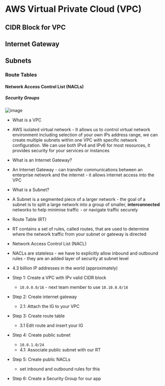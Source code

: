 # AWS Virtual Private Cloud (VPC)
## CIDR Block for VPC
## Internet Gateway
## Subnets
### Route Tables
#### Network Access Control List (NACLs)
##### Security Groups

![image](https://user-images.githubusercontent.com/88166874/132207816-f0b0c4c3-150a-4a52-a5c7-631592bba387.png)

- What is a VPC
- AWS isolated virtual network - It allows us to control virtual network environment including selection of your own IPs address range, we can create multiple subnets within one VPC with specific network configuration. We can use both IPv4 and IPv6 for most resources, it provides security for your services or instances  

- What is an Internet Gateway?
- An Internet Gateway - can transfer communications between an enterprise network and the internet - it allows internet access into the VPC  

- What is a Subnet?
- A Subnet is a segmented piece of a larger network - the goal of a subnet is to split a large network into a group of smaller, **interconnected** networks to help minimise traffic - or navigate traffic securely  

- Route Table (RT)
- RT contains a set of rules, called routes, that are used to determine where the network traffic from your subnet or gateway is directed  

- Network Access Control List (NACL)
- NACLs are stateless - we have to explicitly allow inbound and outbound rules - they are an added layer of security at subnet level  

- 4.3 billion IP addresses in the world (approximately)
- Step 1: Create a VPC with IPv valid CIDR block
  - `10.0.0.0/16` - next team member to use `10.10.0.0/16`
- Step 2: Create internet gateway
  - 2.1: Attach the IG to your VPC
- Step 3: Create route table
  - 3.1 Edit route and insert your IG
- Step 4: Create public subnet
  - `10.0.1.0/24`
  - 4.1: Associate public subnet with our RT
- Step 5: Create public NACLs
  - set inbound and outbound rules for this
- Step 6: Create a Security Group for our app
